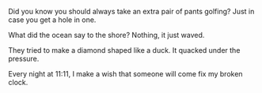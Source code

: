 Did you know you should always take an extra pair of pants golfing? Just in case you get a hole in one.

What did the ocean say to the shore? Nothing, it just waved.

They tried to make a diamond shaped like a duck. It quacked under the pressure.

Every night at 11:11, I make a wish that someone will come fix my broken clock.
